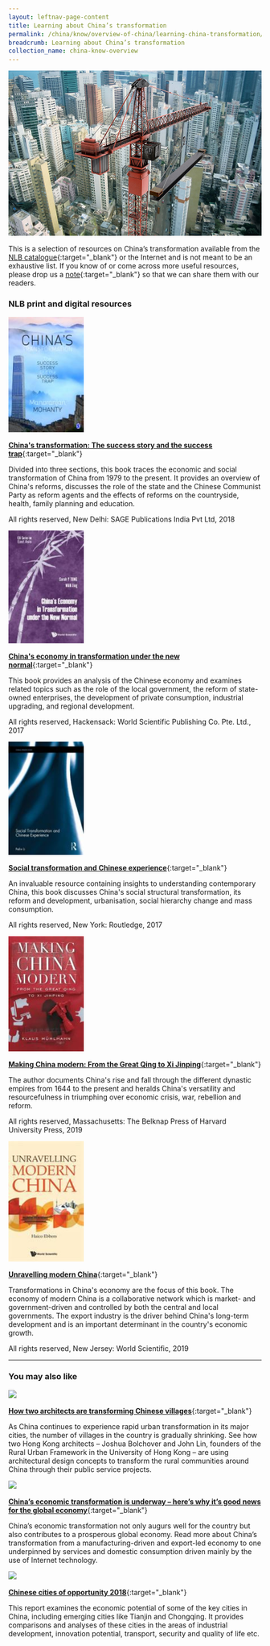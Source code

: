 ```yaml
---
layout: leftnav-page-content
title: Learning about China’s transformation
permalink: /china/know/overview-of-china/learning-china-transformation/
breadcrumb: Learning about China’s transformation
collection_name: china-know-overview
---
```


<img src="\images\china-overview\china-transformation.jpg" alt="transformation china banner" style="width:800px;" />

This is a selection of resources on China’s transformation available from the [NLB catalogue](http://catalogue.nlb.gov.sg/){:target="_blank"} or the Internet and is not meant to be an exhaustive list. If you know of or come across more useful resources, please drop us a [note](mailto:ref@nlb.gov.sg){:target="_blank"} so that we can share them with our readers.

### **NLB print and digital resources**

<img src="/images/book-covers/China's transformation.jpg" style="width:150px;" />

[**China's transformation: The success story and the success trap**](https://eservice.nlb.gov.sg/item_holding.aspx?bid=203090564){:target="_blank"}

Divided into three sections, this book traces the economic and social transformation of China from 1979 to the present. It provides an overview of China's reforms, discusses the role of the state and the Chinese Communist Party as reform agents and the effects of reforms on the countryside, health, family planning and education.

All rights reserved, New Delhi: SAGE Publications India Pvt Ltd, 2018

<img src="/images/book-covers/China's economy in transformation under the new normal.jpg" style="width:150px;" />

[**China's economy in transformation under the new normal**](https://eservice.nlb.gov.sg/item_holding.aspx?bid=202996935){:target="_blank"}

This book provides an analysis of the Chinese economy and examines related topics such as the role of the local government, the reform of state-owned enterprises, the development of private consumption, industrial upgrading, and regional development.

All rights reserved, Hackensack: World Scientific Publishing Co. Pte. Ltd., 2017

<img src="/images/book-covers/Social transformation and Chinese experience.jpg" style="width:150px;" />

[**Social transformation and Chinese experience**](https://eservice.nlb.gov.sg/item_holding.aspx?bid=202846434){:target="_blank"}

An invaluable resource containing insights to understanding contemporary China, this book discusses China's social structural transformation, its reform and development, urbanisation, social hierarchy change and mass consumption.

All rights reserved, New York: Routledge, 2017

<img src="/images/book-covers/Making China modern.jpg" style="width:150px;" />

[**Making China modern: From the Great Qing to Xi Jinping**](https://eservice.nlb.gov.sg/item_holding.aspx?bid=203799320){:target="_blank"}

The author documents China's rise and fall through the different dynastic empires from 1644 to the present and heralds China's versatility and resourcefulness in triumphing over economic crisis, war, rebellion and reform.

All rights reserved, Massachusetts: The Belknap Press of Harvard University Press, 2019

<img src="/images/book-covers/Unravelling modern China.jpg" style="width:150px;" />

[**Unravelling modern China**](https://eservice.nlb.gov.sg/item_holding.aspx?bid=203906755){:target="_blank"}

Transformations in China's economy are the focus of this book. The economy of modern China is a collaborative network which is market- and government-driven and controlled by both the central and local governments. The export industry is the driver behind China's long-term development and is an important determinant in the country's economic growth.

All rights reserved, New Jersey: World Scientific, 2019

---

### **You may also like**

<img src="/images/resources/Article 4.jpg" style="width:180px;" />

[**How two architects are transforming Chinese villages**](http://edition.cnn.com/style/article/rural-urban-framework-innovative-design/index.html){:target="_blank"}

As China continues to experience rapid urban transformation in its major cities, the number of villages in the country is gradually shrinking. See how two Hong Kong architects – Joshua Bolchover and John Lin, founders of the Rural Urban Framework in the University of Hong Kong – are using architectural design concepts to transform the rural communities around China through their public service projects.

<img src="/images/resources/Article 3.jpg" style="width:180px;" />

[**China’s economic transformation is underway – here’s why it’s good news for the global economy**](https://www.weforum.org/agenda/2016/08/chinas-economic-transformation-is-underway-why-its-good-news-for-the-global-economy){:target="_blank"}

China’s economic transformation not only augurs well for the country but also contributes to a prosperous global economy. Read more about China’s transformation from a manufacturing-driven and export-led economy to one underpinned by services and domestic consumption driven mainly by the use of Internet technology.

<img src="/images/resources/Article 1.jpg" style="width:180px;" />

[**Chinese cities of opportunity 2018**](https://www.pwccn.com/en/research-and-insights/publications/chinese-cities-of-opportunities-2018/chinese-cities-of-opportunities-2018.pdf){:target="_blank"}

This report examines the economic potential of some of the key cities in China, including emerging cities like Tianjin and Chongqing. It provides comparisons and analyses of these cities in the areas of industrial development, innovation potential, transport, security and quality of life etc.